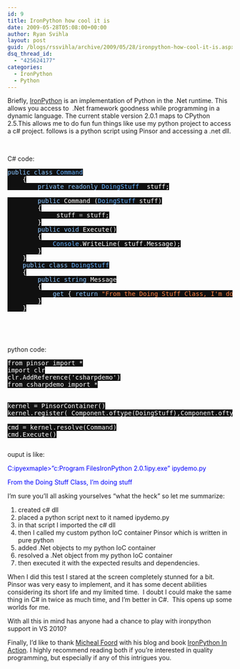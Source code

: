 ```yaml
---
id: 9
title: IronPython how cool it is
date: 2009-05-28T05:08:00+00:00
author: Ryan Svihla
layout: post
guid: /blogs/rssvihla/archive/2009/05/28/ironpython-how-cool-it-is.aspx
dsq_thread_id:
  - "425624177"
categories:
  - IronPython
  - Python
---
```

Briefly, <a target="_blank" href="http://www.codeplex.com/IronPython">IronPython</a> is an implementation of Python in the .Net runtime. This allows you access to&nbsp; .Net framework goodness while programming in a dynamic language. The current stable version 2.0.1 maps to CPython 2.5.This allows me to do fun fun things like use my python project to access a c# project. follows is a python script using Pinsor and accessing a .net dll.

&nbsp;

C# code:

<pre><span style="background: #101010 none repeat scroll 0% 0%;color: #8ac5ff">public class </span><span style="background: #101010 none repeat scroll 0% 0%;color: #64b1ff">Command<br />    </span><span style="background: #101010 none repeat scroll 0% 0%;color: white">{<br />        </span><span style="background: #101010 none repeat scroll 0% 0%;color: #8ac5ff">private readonly </span><span style="background: #101010 none repeat scroll 0% 0%;color: #64b1ff">DoingStuff </span><span style="background: #101010 none repeat scroll 0% 0%;color: white">_stuff;<br /><br />        </span><span style="background: #101010 none repeat scroll 0% 0%;color: #8ac5ff">public </span><span style="background: #101010 none repeat scroll 0% 0%;color: white">Command (</span><span style="background: #101010 none repeat scroll 0% 0%;color: #64b1ff">DoingStuff </span><span style="background: #101010 none repeat scroll 0% 0%;color: white">stuff)<br />        {<br />            _stuff </span><span style="background: #101010 none repeat scroll 0% 0%;color: silver">= </span><span style="background: #101010 none repeat scroll 0% 0%;color: white">stuff;<br />        }<br />        </span><span style="background: #101010 none repeat scroll 0% 0%;color: #8ac5ff">public void </span><span style="background: #101010 none repeat scroll 0% 0%;color: white">Execute()<br />        {<br />            </span><span style="background: #101010 none repeat scroll 0% 0%;color: #64b1ff">Console</span><span style="background: #101010 none repeat scroll 0% 0%;color: silver">.</span><span style="background: #101010 none repeat scroll 0% 0%;color: white">WriteLine(_stuff</span><span style="background: #101010 none repeat scroll 0% 0%;color: silver">.</span><span style="background: #101010 none repeat scroll 0% 0%;color: white">Message);<br />        }<br />    }<br />    </span><span style="background: #101010 none repeat scroll 0% 0%;color: #8ac5ff">public class </span><span style="background: #101010 none repeat scroll 0% 0%;color: #64b1ff">DoingStuff<br />    </span><span style="background: #101010 none repeat scroll 0% 0%;color: white">{<br />        </span><span style="background: #101010 none repeat scroll 0% 0%;color: #8ac5ff">public string </span><span style="background: #101010 none repeat scroll 0% 0%;color: white">Message<br />        {<br />            </span><span style="background: #101010 none repeat scroll 0% 0%;color: #8ac5ff">get </span><span style="background: #101010 none repeat scroll 0% 0%;color: white">{ </span><span style="background: #101010 none repeat scroll 0% 0%;color: #8ac5ff">return </span><span style="background: #101010 none repeat scroll 0% 0%;color: #ff8040">"From the Doing Stuff Class, I'm doing stuff"</span><span style="background: #101010 none repeat scroll 0% 0%;color: white">; }<br />        }<br />    }</span></pre>

&nbsp;

&nbsp;

python code:

<pre><span style="background: #101010 none repeat scroll 0% 0%;color: white">from pinsor import *<br />import clr<br />clr.AddReference('csharpdemo')<br />from csharpdemo import *<br /><br /><br />kernel = PinsorContainer()<br />kernel.register( Component.oftype(DoingStuff),Component.oftype(Command).depends([DoingStuff])  )<br /><br />cmd = kernel.resolve(Command)<br />cmd.Execute()</span></pre>

<pre><span style="background: #101010 none repeat scroll 0% 0%;color: white"></span></pre>

[](http://11011.net/software/vspaste)[](http://11011.net/software/vspaste)

ouput is like:

<span style="color: #0000ff">C:ipyexmaple>&#8221;c:Program FilesIronPython 2.0.1ipy.exe&#8221; ipydemo.py</span>

<span style="color: #0000ff">From the Doing Stuff Class, I&#8217;m doing stuff</span>

<span style="color: #0000ff"></span>

I&rsquo;m sure you&rsquo;ll all asking yourselves &ldquo;what the heck&rdquo; so let me summarize:

  1. created c# dll
  2. placed a python script next to it named ipydemo.py
  3. in that script I imported the c# dll
  4. then I called my custom python IoC container Pinsor which is written in pure python
  5. added .Net objects to my python IoC container
  6. resolved a .Net object from my python IoC container
  7. then executed it with the expected results and dependencies.

When I did this test I stared at the screen completely stunned for a bit.&nbsp; Pinsor was very easy to implement, and it has some decent abilities considering its short life and my limited time.&nbsp; I doubt I could make the same thing in C# in twice as much time, and I&rsquo;m better in C#.&nbsp; This opens up some worlds for me.

With all this in mind has anyone had a chance to play with ironpython support in VS 2010?

Finally, I&rsquo;d like to thank <a target="_blank" href="http://www.voidspace.org.uk/cv.shtml">Micheal Foord</a> with his blog and book <a target="_blank" href="http://www.manning.com/foord/">IronPython In Action</a>. I highly recommend reading both if you&rsquo;re interested in quality programming, but especially if any of this intrigues you.